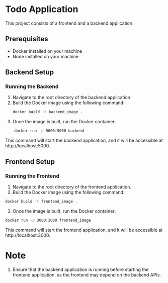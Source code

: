 # Todo Application

This project consists of a frontend and a backend application.

## Prerequisites

- Docker installed on your machine
- Node installed on your machine

## Backend Setup

### Running the Backend

1. Navigate to the root directory of the backend application.
2. Build the Docker image using the following command:
   ```bash
   docker build -t backend_image .
   ```
3. Once the image is built, run the Docker container:

```bash
    docker run -p 5000:5000 backend
```

This command will start the backend application, and it will be accessible at http://localhost:5000.

## Frontend Setup

### Running the Frontend

1. Navigate to the root directory of the frontend application.
2. Build the Docker image using the following command:

```bash
docker build -t frontend_image .
```

3. Once the image is built, run the Docker container:

```bash
docker run -p 3000:3000 frontend_image
```

This command will start the frontend application, and it will be accessible at http://localhost:3000.

# Note

1. Ensure that the backend application is running before starting the frontend application, as the frontend may depend on the backend APIs.
